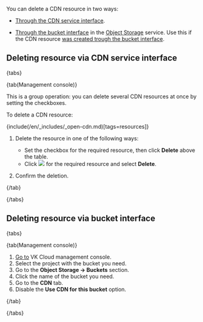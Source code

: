 You can delete a CDN resource in two ways:

- [Through the CDN service interface](#deleting_resource_via_cdn_service_interface).

- [Through the bucket interface](#deleting_resource_via_bucket_interface) in the [Object Storage](/en/storage/s3) service. Use this if the CDN resource [was created trough the bucket interface](../create-resource#creating_resource_via_bucket_interface).

## Deleting resource via CDN service interface

{tabs}

{tab(Management console)}

This is a group operation: you can delete several CDN resources at once by setting the checkboxes.

To delete a CDN resource:

{include(/en/_includes/_open-cdn.md)[tags=resources]}

1. Delete the resource in one of the following ways:

   - Set the checkbox for the required resource, then click **Delete** above the table.
   - Click ![ ](/en/assets/more-icon.svg "inline") for the required resource and select **Delete**.

1. Confirm the deletion.

{/tab}

{/tabs}

## Deleting resource via bucket interface

{tabs}

{tab(Management console)}

1. [Go to](https://msk.cloud.vk.com/app/en/) VK Cloud management console.
1. Select the project with the bucket you need.
1. Go to the **Object Storage → Buckets** section.
1. Click the name of the bucket you need.
1. Go to the **CDN** tab.
1. Disable the **Use CDN for this bucket** option.

{/tab}

{/tabs}

